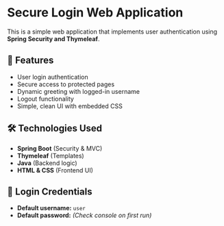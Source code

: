 # Secure Login Web Application

This is a simple web application that implements user authentication using **Spring Security and Thymeleaf**.

## 🚀 Features
- User login authentication
- Secure access to protected pages
- Dynamic greeting with logged-in username
- Logout functionality
- Simple, clean UI with embedded CSS

## 🛠 Technologies Used
- **Spring Boot** (Security & MVC)
- **Thymeleaf** (Templates)
- **Java** (Backend logic)
- **HTML & CSS** (Frontend UI)

## 🔑 Login Credentials
- **Default username:** `user`
- **Default password:** *(Check console on first run)*
